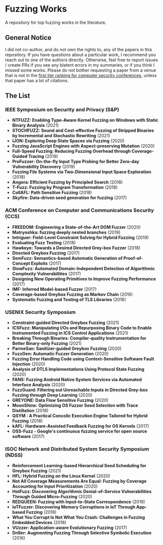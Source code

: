 # Fuzzing Works
A repository for top fuzzing works in the literature.

## General Notice

I did not co-author, and do not own the rights to, any of the papers in this repository. If you have questions about a particular work, I recommend you reach out to one of the authors directly. Otherwise, feel free to report issues / create PRs if you see any blatent errors in my summaries, or if you think I missed some works. Please do not bother requesting a paper from a venue that is not in the [first tier ranking for computer security conferences](https://people.engr.tamu.edu/guofei/sec_conf_stat.htm), unless that paper has a lot of citations. 

## The List

### IEEE Symposium on Security and Privacy (S&P)

* **NTFUZZ: Enabling Type-Aware Kernel Fuzzing on Windows with Static Binary Analysis** (2021)
* **STOCHFUZZ: Sound and Cost-effective Fuzzing of Stripped Binaries by Incremental and Stochastic Rewriting** (2021)
* **IJON: Exploring Deep State Spaces via Fuzzing** (2020)
* **Fuzzing JavaScript Engines with Aspect-preserving Mutation** (2020)
* **Full-Speed Fuzzing: Reducing Fuzzing Overhead through Coverage-Guided Tracing** (2019)
* **ProFuzzer: On-the-fly Input Type Probing for Better Zero-day Vulnerability Discovery** (2019)
* **Fuzzing File Systems via Two-Dimensional Input Space Exploration** (2018)
* **Angora: Efficient Fuzzing by Principled Search** (2018)
* **T-Fuzz: Fuzzing by Program Transformation** (2018)
* **CollAFL: Path Sensitive Fuzzing** (2018)
* **Skyfire: Data-driven seed generation for fuzzing** (2017)

### ACM Conference on Computer and Communications Security (CCS)

* **FREEDOM: Engineering a State-of-the-Art DOM Fuzzer** (2020)
* **Matryoshka: fuzzing deeply nested branches** (2019)
* **Intriguer: Field-Level Constraint Solving for Hybrid Fuzzing** (2019)
* **Evaluating Fuzz Testing** (2018)
* **Hawkeye: Towards a Desired Directed Grey-box Fuzzer** (2018)
* **Directed Greybox Fuzzing** (2017)
* **SemFuzz: Semantics-based Automatic Generation of Proof-of-Concept Exploits** (2017)
* **SlowFuzz: Automated Domain-Independent Detection of Algorithmic Complexity Vulnerabilities** (2017)
* **Designing New Operating Primitives to Improve Fuzzing Performance** (2017)
* **IMF: Inferred Model-based Fuzzer** (2017)
* **Coverage-based Greybox Fuzzing as Markov Chain** (2016)
* **Systematic Fuzzing and Testing of TLS Libraries** (2016)

### USENIX Security Symposium

* **Constraint-guided Directed Greybox Fuzzing** (2021)
* **ICSFuzz: Manipulating I/Os and Repurposing Binary Code to Enable Instrumented Fuzzing in ICS Control Applications** (2021)
* **Breaking Through Binaries: Compiler-quality Instrumentation for Better Binary-only Fuzzing** (2021)
* **ParmeSan: Sanitizer-guided Greybox Fuzzing** (2020)
* **FuzzGen: Automatic Fuzzer Generation** (2020)
* **Fuzzing Error Handling Code using Context-Sensitive Software Fault Injection** (2020)
* **Analysis of DTLS Implementations Using Protocol State Fuzzing** (2020)
* **FANS: Fuzzing Android Native System Services via Automated Interface Analysis** (2020)
* **FuzzGuard: Filtering out Unreachable Inputs in Directed Grey-box Fuzzing through Deep Learning** (2020)
* **GREYONE: Data Flow Sensitive Fuzzing** (2020)
* **MoonShine: Optimizing OS Fuzzer Seed Selection with Trace Distillation** (2018)
* **QSYM : A Practical Concolic Execution Engine Tailored for Hybrid Fuzzing** (2018)
* **kAFL: Hardware-Assisted Feedback Fuzzing for OS Kernels** (2017)
* **OSS-Fuzz - Google's continuous fuzzing service for open source software** (2017)
 
### ISOC Network and Distributed System Security Symposium (NDSS)

* **Reinforcement Learning-based Hierarchical Seed Scheduling for Greybox Fuzzing** (2021)
* **HFL: Hybrid Fuzzing on the Linux Kernel** (2020)
* **Not All Coverage Measurements Are Equal: Fuzzing by Coverage Accounting for Input Prioritization** (2020)
* **HotFuzz: Discovering Algorithmic Denial-of-Service Vulnerabilities Through Guided Micro-Fuzzing** (2020)
* **REDQUEEN: Fuzzing with Input-to-State Correspondence** (2019)
* **IoTFuzzer: Discovering Memory Corruptions in IoT Through App-based Fuzzing** (2018)
* **What You Corrupt Is Not What You Crash: Challenges in Fuzzing Embedded Devices** (2018)
* **VUzzer: Application-aware Evolutionary Fuzzing** (2017)
* **Driller:  Augmenting Fuzzing Through Selective Symbolic Execution** (2016)

